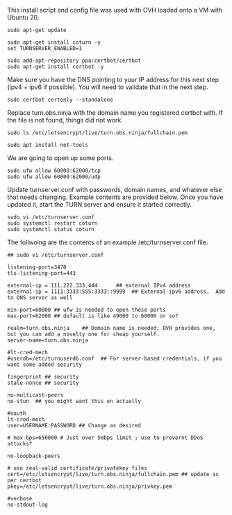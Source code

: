 This install script and config file was used with OVH loaded onto a VM with Ubuntu 20. 

```
sudo apt-get update
 
sudo apt-get install coturn -y
set TURNSERVER_ENABLED=1

sudo add-apt-repository ppa:certbot/certbot
sudo apt-get install certbot -y
```
Make sure you have the DNS pointing to your IP address for this next step (ipv4 + ipv6 if possible). You will need to validate that in the next step.
```
sudo certbot certonly --standalone
```
Replace turn.obs.ninja with the domain name you registered certbot with. If the file is not found, things did not work.
```
sudo ls /etc/letsencrypt/live/turn.obs.ninja/fullchain.pem

sudo apt install net-tools
```
We are going to open up some ports.
```
sudo ufw allow 60000:62000/tcp 
sudo ufw allow 60000:62000/udp
```
Update turnserver.conf with passwords, domain names, and whatever else that needs changing.  Example contents are provided below.  Once you have updated it, start the TURN server and ensure it started correctly.
```
sudo vi /etc/turnserver.conf
sudo systemctl restart coturn
sudo systemctl status coturn

```

The follwoing are the contents of an example /etc/turnserver.conf file.
```
## sudo vi /etc/turnserver.conf

listening-port=3478
tls-listening-port=443

external-ip = 111.222.333.444      ## external IPv4 address
external-ip = 1111:3333:555:3333::9999  ## External ipv6 address.  Add to DNS server as well

min-port=60000 ## ufw is needed to open these ports
max-port=62000 ## default is like 49000 to 60000 or so?

realm=turn.obs.ninja	## Domain name is needed; OVH provides one, but you can add a novelty one for cheap yourself.
server-name=turn.obs.ninja

#lt-cred-mech
#userdb=/etc/turnuserdb.conf  ## For server-based credentials, if you want some added security

fingerprint ## security
stale-nonce ## security

no-multicast-peers
no-stun  ## you might want this on actually

#oauth
lt-cred-mech
user=USERNAME:PASSWORD ## Change as desired

# max-bps=650000 # Just over 5mbps limit ; use to prevernt DDoS attacks?

no-loopback-peers

# use real-valid certificate/privatekey files
cert=/etc/letsencrypt/live/turn.obs.ninja/fullchain.pem ## update as per certbot
pkey=/etc/letsencrypt/live/turn.obs.ninja/privkey.pem

#verbose
no-stdout-log
```


